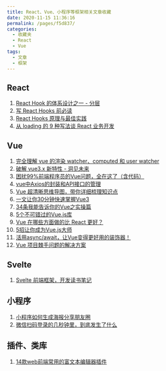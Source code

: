 ```yaml
---
title: React、Vue、小程序等框架相关文章收藏
date: 2020-11-15 11:36:16
permalink: /pages/f5d837/
categories: 
  - 收藏夹
  - React
  - Vue
tags: 
  - 文章
  - 框架
---
```


## React

1. [React Hook 的体系设计之一 - 分层][url-1]
2. [写 React Hooks 前必读][url-2]
3. [React Hooks 原理与最佳实践][url-3]
4. [从 loading 的 9 种写法谈 React 业务开发][url-5]

## Vue

1. [完全理解 vue 的渲染 watcher、computed 和 user watcher][url-4]
2. [破解 vue3.x 新特性 - 洞见未来][url-6]
3. [困扰99%前端程序员的Vue问题，全在这了（含代码）][url-8]
4. [vue中Axios的封装和API接口的管理][url-9]
5. [Vue 超清晰思维导图，带你详细梳理知识点][url-10]
6. [一文让你30分钟快速掌握Vue3][url-11]
7. [34条我能告诉你的Vue之实操篇][url-14]
8. [5个不可错过的Vue.js库][url-15]
9. [Vue 在哪些方面做的比 React 更好？][url-16]
10. [5招让你成为Vue.js大师][url-17]
11. [活用async/await，让Vue变得更好用的装饰器！][url-18]
12. [Vue 项目棘手问题的解决方案][url-19]

## Svelte

1. [Svelte 前端框架，开发读书笔记][url-20]

## 小程序

1. [小程序如何生成海报分享朋友圈][url-7]
2. [微信扫码登录的几秒钟里，到底发生了什么][url-13]

## 插件、类库

1. [14款web前端常用的富文本编辑器插件][url-12]

[url-1]: https://mp.weixin.qq.com/s?__biz=MzIzOTkwMjM0OQ==&mid=2247484845&idx=1&sn=83fd7ac5751066455b0ec950de3a3345&chksm=e9224e4fde55c7598e02cba7a8d3843731b0a36281efd7c953d0a47dd4952da002fcf91de20f&mpshare=1&scene=1&srcid=0821addK7uGVC7yf8q0vIBzc&sharer_sharetime=1597983524607&sharer_shareid=76605a84a018b6b091677b5240ac0709&key=a7754f0084d81be8004d164aeeb7de48577bc4b627f66be7ed8fd832f66132c5985a59de94d0f3eff4f21004431e3537e1bfb9b462e1cf7ab75fa74561c46dbf25b97c337455e14c007289527098006f6262456b74f9e65808c77e6cf212b76d93ea13d10ca4c56b2cb08de1fbe58f01b9fadb102a4f3b9bfea8f7daba9d0d34&ascene=1&uin=MTQ3NTQwOTg4MQ%3D%3D&devicetype=Windows+10+x64&version=62090529&lang=zh_CN&exportkey=AcDqPgTb2YR8e%2B0ENkElj40%3D&pass_ticket=MRyC7ujU4ZM5Jd3KfXI5vZmueAawa0qE8vlOHZ%2FvhuGICkvC3xEEPurwkBShLSAQ&wx_header=0
[url-2]: https://zhuanlan.zhihu.com/p/113216415
[url-3]: https://mp.weixin.qq.com/s?__biz=MzA4ODUzNTE2Nw==&mid=2451049190&idx=2&sn=f6ae0104ed81d7264d61d4c9830ed2e5&chksm=87c413f6b0b39ae0b85478a9b3e17e54d318155d3df7673dba3bb890f0ab5944922255c2c235&mpshare=1&scene=1&srcid=08317ANaU0ggChTmdvCmO24l&sharer_sharetime=1598836850968&sharer_shareid=76605a84a018b6b091677b5240ac0709&key=0a62b63f285655491d8f067f4609326069a18f0762d92943f510f5b045b0bc813f8ede8337321ab0e6867e85a1d008363a756ea1c5fbe498e20f80036a5d79ebb4d0ce09c4bc936d8de40507a220b92a90d1b13415f69bc33f5dc6581757a45dd622178a7aa6ae7faec220d1f7e9e1e2e4879bed6f257ee3e564680418cb8825&ascene=1&uin=MTQ3NTQwOTg4MQ%3D%3D&devicetype=Windows+10+x64&version=62090529&lang=zh_CN&exportkey=AWLDibF8JP9xNBZjMD%2FVoSw%3D&pass_ticket=MRyC7ujU4ZM5Jd3KfXI5vZmueAawa0qE8vlOHZ%2FvhuGICkvC3xEEPurwkBShLSAQ&wx_header=0
[url-4]: https://segmentfault.com/a/1190000023196603
[url-5]:https://mp.weixin.qq.com/s?__biz=MzA4Nzg0MDM5Nw==&mid=2247486940&idx=1&sn=a4594448aa6227ab547a91ace953389a&chksm=90320e3ea74587286774ada552000c3a8346ea35ed3c62d519399ed022df7e2f8d729d8c4ebe&mpshare=1&scene=1&srcid=09272nniRgfgrcTzejlGURpg&sharer_sharetime=1601170816121&sharer_shareid=76605a84a018b6b091677b5240ac0709&key=43d0ba84649deeb381eeabcabaa180f8382f2adccac39919a65ca4a9c020864a22866f8d8331672287f263fba52aa47647afb058b64c714e642e08a7f9a96f9bb49ac5bb80168a62d48d40cd84f9a34a82efe5e95985db037ac3199814198cab3889e0b30f2a16dfc8e5bbd502e5da0b202ab7a02d23671f1aec0132d6a8c85e&ascene=1&uin=MTQ3NTQwOTg4MQ%3D%3D&devicetype=Windows+10+x64&version=6300002f&lang=zh_CN&exportkey=AcH0xY5FUyPBlyjc37ktaWQ%3D&pass_ticket=JqWxJa8bdrA7kFFDjJ2Ugc%2BYxmazPx5u%2F6xeLa%2BxAbZK6LhP5THzmDnEUiZl159n&wx_header=0
[url-6]:http://www.liulongbin.top:8085/
[url-7]:https://segmentfault.com/a/1190000019083548
[url-8]:https://mp.weixin.qq.com/s?__biz=MzUzMjA3MTI2NQ==&mid=2247499399&idx=1&sn=861ea217c62a7f4bbb00763f6bbe8372&chksm=faba6889cdcde19f56d9e27bce29294abc985f35f88c5c289af40c957fec150f0cf8ae7ed11a&mpshare=1&scene=1&srcid=1009AFMgApu7hy4Kb3sN1p4T&sharer_sharetime=1602215540123&sharer_shareid=76605a84a018b6b091677b5240ac0709&key=43d0ba84649deeb394290a076f961bee42885a24a546b07fb1eb4c0108602e4965d074f70fc063dfc2725279834b6f3793ef4df304158be60964a6a084c39d2b577d22892b9bc21b1147fefcd4b13bed1531f0ffe7416ff7d0a4b1708ba168f5a97b49bf14e66d149b33ea2abc9822a5c7e5db97b61854326c8db8d8f0fc0351&ascene=1&uin=MTQ3NTQwOTg4MQ%3D%3D&devicetype=Windows+10+x64&version=6300002f&lang=zh_CN&exportkey=AQE605HBCyKikvUMpRXJdb4%3D&pass_ticket=JqWxJa8bdrA7kFFDjJ2Ugc%2BYxmazPx5u%2F6xeLa%2BxAbZK6LhP5THzmDnEUiZl159n&wx_header=0
[url-9]:https://juejin.im/post/684490365288107214
[url-10]:https://mp.weixin.qq.com/s/_4ax5n-y4812v3u_X9nQcw
[url-11]:https://juejin.im/post/6887359442354962445
[url-12]:https://mp.weixin.qq.com/s?__biz=MzI0MzIyMDM5Ng==&mid=2649830830&idx=1&sn=2dec08844802bea0a0040a629107fa05&chksm=f175ff6dc602767b8db1bc9734cc77b99d749d872aa9604255e9b346ec24aa2cad6b865b057f&mpshare=1&scene=1&srcid=1107LeJJWzLhmEpCy8OxawEm&sharer_sharetime=1604736934003&sharer_shareid=76605a84a018b6b091677b5240ac0709&key=7d01bae64b326089893a69b1b725308c055a80905ac433b6544740d6e2f044a1855201645151cffbdcc3793bc8b213d570c3e86ffdce25688b8a164e779235024677e73f5c87a437a8e1cd10d4d8553635feafaade46325854913364ae07d61b07d6ff9976e9673cfb36cdaba9386cb50da45b4b8b61bf99ae20e221f1881c85&ascene=1&uin=MTQ3NTQwOTg4MQ%3D%3D&devicetype=Windows+10+x64&version=6300002f&lang=zh_CN&exportkey=AcDeNPSaY5NzWCigkrY%2Fdzk%3D&pass_ticket=JqWxJa8bdrA7kFFDjJ2Ugc%2BYxmazPx5u%2F6xeLa%2BxAbZK6LhP5THzmDnEUiZl159n&wx_header=0
[url-13]:https://mp.weixin.qq.com/s?__biz=MzI3ODU4MzQ1MA==&mid=2247487005&idx=1&sn=3c982620831d60160c998650bc45b284&chksm=eb558fe8dc2206febf386385e738018556b7c6bfdc0c8e4412b1b5b4c54ce3fccde3e4e2cc40&mpshare=1&scene=1&srcid=1107WCB20ainkXJEZMrAv3dD&sharer_sharetime=1604736977636&sharer_shareid=76605a84a018b6b091677b5240ac0709&key=d77bf4a8eb0cebf4230d1bc961ba5343a14115cfc1908e179407f1db16aed84ee07f7ab150c590b004f0b1a9d63c288393b940cc6b0c87c7e5d7ee005b2e6d3a191c61ee7fc7d3387a8815c4f64ff44e1e8f6115134b3006ba25b6bf3d3832e27f871ceaa08147a5c5817bbc31216f70df8f8dfcaa78332c3f1a86ed237bcbc1&ascene=1&uin=MTQ3NTQwOTg4MQ%3D%3D&devicetype=Windows+10+x64&version=6300002f&lang=zh_CN&exportkey=AVWI9LBHCf2daNGyd0%2BSJ9k%3D&pass_ticket=JqWxJa8bdrA7kFFDjJ2Ugc%2BYxmazPx5u%2F6xeLa%2BxAbZK6LhP5THzmDnEUiZl159n&wx_header=0
[url-14]:https://mp.weixin.qq.com/s?__biz=MzIxNjgwMDIzMA==&mid=2247489781&idx=1&sn=551147df5a463222592a1d9aba78f17d&chksm=9782d67ca0f55f6a64327c5caa5ec3cb3f2dc9530338ce0405a72ef44086e0dd6cadc67eca20&mpshare=1&scene=1&srcid=1112Y3PNVnr7ckF2UXjv4VSW&sharer_sharetime=1605144094912&sharer_shareid=76605a84a018b6b091677b5240ac0709&key=7d01bae64b3260893cbf40df076c4f13b5faadc0da70bd57949f1736b4f2920cc1a2ac101821c0821eb4b8bf5832f830fab8114c28658eda98af7fe9ae8ef684cdc4662f33e8e51b49594b6245edd7e0903c400442faced1f7e957a64242eb7e7c9f210a1f6455374efc17a42da84647bd7f5c19004a52b383615ab7ca26f26e&ascene=1&uin=MTQ3NTQwOTg4MQ%3D%3D&devicetype=Windows+10+x64&version=6300002f&lang=zh_CN&exportkey=ARmu8CqlGA0MC68c2ZN9ZtA%3D&pass_ticket=JqWxJa8bdrA7kFFDjJ2Ugc%2BYxmazPx5u%2F6xeLa%2BxAbZK6LhP5THzmDnEUiZl159n&wx_header=0
[url-15]:https://mp.weixin.qq.com/s?__biz=Mzg5ODA5NTM1Mw==&mid=2247490914&idx=2&sn=d964012b9977ba206ca94c95701fb783&chksm=c0669cf4f71115e282e722774aaf09fb05cffec23689510f935ea6611f6220d8622a67c834c5&mpshare=1&scene=1&srcid=1116S1jDxUUxAiRgLCJWy9Ij&sharer_sharetime=1605489069996&sharer_shareid=76605a84a018b6b091677b5240ac0709&key=1ffe453953d797c4e1509345fdd465f603f0fa6d3832701d1b63595c903375d63d02f1bfa09ba4662465b36ab53bf1a8940eb8dc42c5db0bd9ccaa6f671265eebd79e3b15bb7988476a456869c2ebec667f1b6ddec04cd33ed50c39b8e76b70c421d1402fd432c4b0f7f1acb0a749fbf2b0e5d2f7c09bda0fd42d3c174fcdf10&ascene=1&uin=MTQ3NTQwOTg4MQ%3D%3D&devicetype=Windows+10+x64&version=6300002f&lang=zh_CN&exportkey=AbUaNrniBUP%2Bhn1jzHKbEXk%3D&pass_ticket=hDXsm3zCTw3jHfqsbwwE88xnevMZ0et1%2FS%2FS%2BT0u9ba%2FxpnsGYp7DyJFD6Ed4ZaV&wx_header=0
[url-16]:https://mp.weixin.qq.com/s?__biz=Mzg2NDAzMjE5NQ==&mid=2247487058&idx=1&sn=77a50018df9a866c8003da68b61a067c&chksm=ce6ecafef91943e8b7a0c6bfa82f3475ec36a4825a59789021d5c2460bc6b3b565092500b0d0&mpshare=1&scene=1&srcid=1116t0OUGA1t88jitmUC0plX&sharer_sharetime=1605489204461&sharer_shareid=76605a84a018b6b091677b5240ac0709&key=b21a63ac0a84fad97d66367bf552d118f0301ce4267aadc1cc869a1dfbd46999ec6356398ddae0c553b48522b789b0688d769edb7131671216c6f83264256d6f471087fcc83958d740d89654e5a87f7e3f020326707f101edba774178367a975a3ec9cc8a6afc4cb691aad40f987421bc30c006ea5461407686905fd64612578&ascene=1&uin=MTQ3NTQwOTg4MQ%3D%3D&devicetype=Windows+10+x64&version=6300002f&lang=zh_CN&exportkey=Ad3JZo3zqCJYSSfEoEGAlBo%3D&pass_ticket=hDXsm3zCTw3jHfqsbwwE88xnevMZ0et1%2FS%2FS%2BT0u9ba%2FxpnsGYp7DyJFD6Ed4ZaV&wx_header=0
[url-17]:https://mp.weixin.qq.com/s?__biz=MzI0MzIyMDM5Ng==&mid=2649830919&idx=1&sn=8330860af0ad6d0ec3056f2f4af282dd&chksm=f175fcc4c60275d22e63f4292edf4fed2d09574f75b30ee24ea33d83e3b5b9803cac1acf8fc2&mpshare=1&scene=1&srcid=1115qmVgn2ONBTxcOx9bGChr&sharer_sharetime=1605489689008&sharer_shareid=76605a84a018b6b091677b5240ac0709&key=db703f13e9c93d824135d6ffbbe1aaea9c7fe2924c75f1078f7e667462166eee4d6a684fce6a6712c9a7ff7e2ff3d0e69c3690af0b992e3c64399c4473790a1bd1ffe29c708ef2fc287fa6ba7b9db339ec20ff358794ef5922493e544ab71ea7e6553ef2148e5f9221b38e9bfa5ecb15e4e7cacc88626e03520fd48365e76a15&ascene=1&uin=MTQ3NTQwOTg4MQ%3D%3D&devicetype=Windows+10+x64&version=6300002f&lang=zh_CN&exportkey=AWrJVc3Gxk9%2Bl920E25aiX8%3D&pass_ticket=hDXsm3zCTw3jHfqsbwwE88xnevMZ0et1%2FS%2FS%2BT0u9ba%2FxpnsGYp7DyJFD6Ed4ZaV&wx_header=0
[url-18]:https://mp.weixin.qq.com/s?__biz=MzA4Nzg0MDM5Nw==&mid=2247488434&idx=1&sn=2cf4afb291ce6e518f533a609bfd97e1&chksm=90321050a74599463ac7bc4214ac76412e5b79a127347a4f3c89ee71e1c2607e5dda2f7dbc35&mpshare=1&scene=1&srcid=1116Z87b8q7t0cITA0aGEKro&sharer_sharetime=1605490005424&sharer_shareid=76605a84a018b6b091677b5240ac0709&key=db703f13e9c93d82fa66e4a6adfc0c80a3e9c83cf9af1d4758a25755a5cbf9737b7a1929d34e34b9d1d474ebc4a397bd220c7c95a090b291a1d46df5c693ff9e676fb86a3b7e64c82b073bc86f5dfcfff3072d4e4048521b38a1a0d719a513c534aee44f435fb40e590cb8fc29e11ae299442feb52e1528e4ca2212056265626&ascene=1&uin=MTQ3NTQwOTg4MQ%3D%3D&devicetype=Windows+10+x64&version=6300002f&lang=zh_CN&exportkey=Aeh%2Bhm%2B%2B1HkB5eH73EOgdtI%3D&pass_ticket=hDXsm3zCTw3jHfqsbwwE88xnevMZ0et1%2FS%2FS%2BT0u9ba%2FxpnsGYp7DyJFD6Ed4ZaV&wx_header=0
[url-19]:https://mp.weixin.qq.com/s?__biz=Mzg5ODA5NTM1Mw==&mid=2247490924&idx=1&sn=40a27ab3a97218bb1bc2cb9cf214ab98&chksm=c0669cfaf71115ecfc9ea146759121f4739f50fdefc7f2201d1625ec46730f11a932818133e7&mpshare=1&scene=1&srcid=11180TSpvl7JIqhva7UYcULv&sharer_sharetime=1605706165853&sharer_shareid=76605a84a018b6b091677b5240ac0709&key=a0f85c572622494aff69d4619b13e90fac8e1e88304991687012bd092fe7d9def16b4c0eee1389e128f1bb354112eaed3e94c45eac8974f6cbcf97b62f0654841b307709e2b5c2e15f21c90fd4a977f7fe98208ab616649c13a9d92e6d7c371fed531009f509639e9b697798884542b35eae98cf55bacebec9f118a8f2303bbb&ascene=1&uin=MTQ3NTQwOTg4MQ%3D%3D&devicetype=Windows+10+x64&version=6300002f&lang=zh_CN&exportkey=ATLtYjv1AHhU2EnesYplwAA%3D&pass_ticket=hDXsm3zCTw3jHfqsbwwE88xnevMZ0et1%2FS%2FS%2BT0u9ba%2FxpnsGYp7DyJFD6Ed4ZaV&wx_header=0
[url-20]:https://mp.weixin.qq.com/s?__biz=MzI5MjUxNjA4Mw==&mid=2247490203&idx=1&sn=1d15c659623c5b0fb6d797510fd44628&chksm=ec016307db76ea110689787cef962f45cbfb3ba32bc16c65f8dd041c51a93db001e6f636ce1e&mpshare=1&scene=1&srcid=1201O3zAvJBB5hufJs7r2Eh8&sharer_sharetime=1606797999656&sharer_shareid=76605a84a018b6b091677b5240ac0709&key=f30b17575781b4aa5fdaac354a111ef7568d8daa67eb973d507ea5ee6b4fef139011d7bd2cc47610877c8056aad8d3bebdc5a5d3fb16da50628492460f733ce698fa882e611828758b04be60eee91af7ce15cd013e0e8e57db4431ef22bda4e184259102aaabfb6534c055265d8936448b9675e0cf878e056eeb05812b037d8e&ascene=1&uin=MTQ3NTQwOTg4MQ%3D%3D&devicetype=Windows+10+x64&version=6300002f&lang=zh_CN&exportkey=ARmgSfXjLxGBZWX2Imf3Lbo%3D&pass_ticket=hDXsm3zCTw3jHfqsbwwE88xnevMZ0et1%2FS%2FS%2BT0u9ba%2FxpnsGYp7DyJFD6Ed4ZaV&wx_header=0